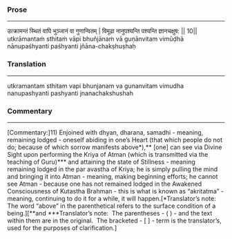 ### Prose 
 --- 
उत्क्रामन्तं स्थितं वापि भुञ्जानं वा गुणान्वितम् |
विमूढा नानुपश्यन्ति पश्यन्ति ज्ञानचक्षुष: || 10||
utkrāmantaṁ sthitaṁ vāpi bhuñjānaṁ vā guṇānvitam
vimūḍhā nānupaśhyanti paśhyanti jñāna-chakṣhuṣhaḥ

### Translation 
 --- 
utkramantam sthitam vapi bhunjanam va gunanvitam vimudha nanupashyanti pashyanti jnanachakshushah

### Commentary 
 --- 
[Commentary:]11) Enjoined with dhyan, dharana, samadhi - meaning, remaining lodged - oneself abiding in one’s Heart (that which people do not do; because of which sorrow manifests above*),** [one] can see via Divine Sight upon performing the Kriya of Atman (which is transmitted via the teaching of Guru)*** and attaining the state of Stillness - meaning remaining lodged in the par avastha of Kriya; he is simply pulling the mind and bringing it into Atman - meaning, making beginning efforts; he cannot see Atman - because one has not remained lodged in the Awakened Consciousness of Kutastha Brahman - this is what is known as “akritatma” - meaning, continuing to do it for a while, it will happen.[*Translator’s note:  The word “above” in the parenthetical refers to the surface condition of a being.][**and ***Translator’s note:  The parentheses - ( ) - and the text within them are in the original.  The bracketed - [ ] - term is the translator’s, used for the purposes of clarification.]